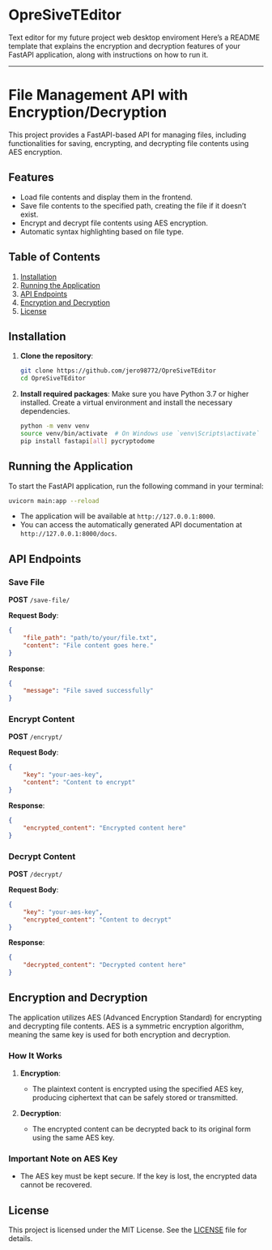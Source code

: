 # OpreSiveTEditor
Text editor for my future project  web desktop enviroment 
Here’s a README template that explains the encryption and decryption features of your FastAPI application, along with instructions on how to run it.

---

# File Management API with Encryption/Decryption

This project provides a FastAPI-based API for managing files, including functionalities for saving, encrypting, and decrypting file contents using AES encryption.

## Features

- Load file contents and display them in the frontend.
- Save file contents to the specified path, creating the file if it doesn’t exist.
- Encrypt and decrypt file contents using AES encryption.
- Automatic syntax highlighting based on file type.

## Table of Contents

1. [Installation](#installation)
2. [Running the Application](#running-the-application)
3. [API Endpoints](#api-endpoints)
4. [Encryption and Decryption](#encryption-and-decryption)
5. [License](#license)

## Installation

1. **Clone the repository**:
   ```bash
   git clone https://github.com/jero98772/OpreSiveTEditor
   cd OpreSiveTEditor

   ```

2. **Install required packages**:
   Make sure you have Python 3.7 or higher installed. Create a virtual environment and install the necessary dependencies.
   ```bash
   python -m venv venv
   source venv/bin/activate  # On Windows use `venv\Scripts\activate`
   pip install fastapi[all] pycryptodome
   ```

## Running the Application

To start the FastAPI application, run the following command in your terminal:

```bash
uvicorn main:app --reload
```

- The application will be available at `http://127.0.0.1:8000`.
- You can access the automatically generated API documentation at `http://127.0.0.1:8000/docs`.

## API Endpoints

### Save File

**POST** `/save-file/`

**Request Body**:
```json
{
    "file_path": "path/to/your/file.txt",
    "content": "File content goes here."
}
```

**Response**:
```json
{
    "message": "File saved successfully"
}
```

### Encrypt Content

**POST** `/encrypt/`

**Request Body**:
```json
{
    "key": "your-aes-key",
    "content": "Content to encrypt"
}
```

**Response**:
```json
{
    "encrypted_content": "Encrypted content here"
}
```

### Decrypt Content

**POST** `/decrypt/`

**Request Body**:
```json
{
    "key": "your-aes-key",
    "encrypted_content": "Content to decrypt"
}
```

**Response**:
```json
{
    "decrypted_content": "Decrypted content here"
}
```

## Encryption and Decryption

The application utilizes AES (Advanced Encryption Standard) for encrypting and decrypting file contents. AES is a symmetric encryption algorithm, meaning the same key is used for both encryption and decryption.

### How It Works

1. **Encryption**:
   - The plaintext content is encrypted using the specified AES key, producing ciphertext that can be safely stored or transmitted.

2. **Decryption**:
   - The encrypted content can be decrypted back to its original form using the same AES key.

### Important Note on AES Key
- The AES key must be kept secure. If the key is lost, the encrypted data cannot be recovered.

## License

This project is licensed under the MIT License. See the [LICENSE](LICENSE) file for details.
